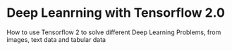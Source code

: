 # Deep Leanrning with Tensorflow 2.0 
 How to use Tensorflow 2 to solve different Deep Learning Problems, from images, text data and tabular data
